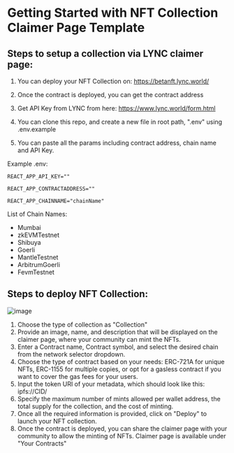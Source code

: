 # Getting Started with NFT Collection Claimer Page Template

## Steps to setup a collection via LYNC claimer page:

1. You can deploy your NFT Collection on: https://betanft.lync.world/

2. Once the contract is deployed, you can get the contract address

3. Get API Key from LYNC from here: https://www.lync.world/form.html

4. You can clone this repo, and create a new file in root path, ".env" using .env.example

5. You can paste all the params including contract address, chain name and API Key.

Example .env:

```
REACT_APP_API_KEY=""

REACT_APP_CONTRACTADDRESS=""

REACT_APP_CHAINNAME="chainName"
```

List of Chain Names:

- Mumbai
- zkEVMTestnet
- Shibuya
- Goerli
- MantleTestnet
- ArbitrumGoerli
- FevmTestnet

## Steps to deploy NFT Collection: 
![image](https://1898638688-files.gitbook.io/~/files/v0/b/gitbook-x-prod.appspot.com/o/spaces%2F3h3YUWYt8sR5rHLOIeFc%2Fuploads%2FLxWwCVqIYj9cAnE7lE6W%2FCollection.png?alt=media&token=90958695-44ad-4476-8cab-3e0b2f111699)

1. Choose the type of collection as "Collection"
2. Provide an image, name, and description that will be displayed on the claimer page, where your community can mint the NFTs.
3. Enter a Contract name, Contract symbol, and select the desired chain from the network selector dropdown.
4. Choose the type of contract based on your needs: ERC-721A for unique NFTs, ERC-1155 for multiple copies, or opt for a gasless contract if you want to cover the gas fees for your users.
5. Input the token URI of your metadata, which should look like this: ipfs://CID/
6. Specify the maximum number of mints allowed per wallet address, the total supply for the collection, and the cost of minting.
7. Once all the required information is provided, click on "Deploy" to launch your NFT collection.
8. Once the contract is deployed, you can share the claimer page with your community to allow the minting of NFTs. Claimer page is available under "Your Contracts"
